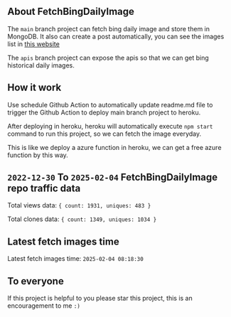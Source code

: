 ## About FetchBingDailyImage

The `main` branch project can fetch bing daily image and store them in MongoDB.
It also can create a post automatically, you can see the images list in [this website](https://oursalbum.netlify.app)

The `apis` branch project can expose the apis so that we can get bing historical daily images.

## How it work

Use schedule Github Action to automatically update readme.md file to trigger the Github Action to deploy main branch project to heroku.

After deploying in heroku, heroku will automatically execute `npm start` command to run this project, so we can fetch the image everyday.

This is like we deploy a azure function in heroku, we can get a free azure function by this way.

## `2022-12-30` To `2025-02-04` FetchBingDailyImage repo traffic data

Total views data: `{ count: 1931, uniques: 483 }`

Total clones data: `{ count: 1349, uniques: 1034 }`

## Latest fetch images time

Latest fetch images time: `2025-02-04 08:18:30`

## To everyone

If this project is helpful to you please star this project, this is an encouragement to me `:)`



